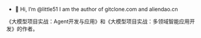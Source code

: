 - 👋 Hi, I’m @little51
I am the author of gitclone.com and aliendao.cn

《大模型项目实战：Agent开发与应用》和《大模型项目实战：多领域智能应用开发》的作者。
